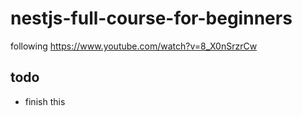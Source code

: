 # nestjs-full-course-for-beginners

following https://www.youtube.com/watch?v=8_X0nSrzrCw

## todo

- finish this
